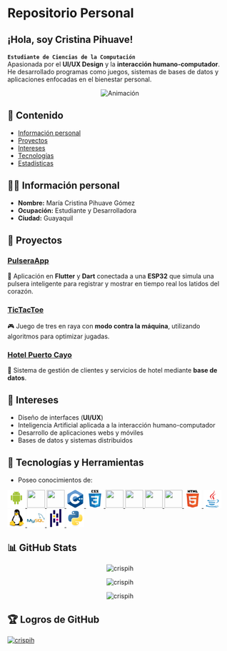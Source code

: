 # Repositorio Personal

## ¡Hola, soy Cristina Pihuave!
**`Estudiante de Ciencias de la Computación`**  
Apasionada por el **UI/UX Design** y la **interacción humano-computador**.  
He desarrollado programas como juegos, sistemas de bases de datos y aplicaciones enfocadas en el bienestar personal.

<p align="center">
  <img src="https://i.pinimg.com/originals/4d/e0/19/4de019b6c1fc6d68615e455dfc9ab951.gif" alt="Animación" width="300"/>
</p>

## 📌 Contenido
- [Información personal](#información-personal)
- [Proyectos](#proyectos)
- [Intereses](#intereses)
- [Tecnologías](#-tecnologías)
- [Estadísticas](#-github-stats)


## 👩‍💻 Información personal
- **Nombre:** María Cristina Pihuave Gómez  
- **Ocupación:** Estudiante y Desarrolladora  
- **Ciudad:** Guayaquil  


## 🚀 Proyectos

### [PulseraApp](https://github.com/CrisPih/PulseraApp)  
📱 Aplicación en **Flutter** y **Dart** conectada a una **ESP32** que simula una pulsera inteligente para registrar y mostrar en tiempo real los latidos del corazón.  

### [TicTacToe](https://github.com/Sebhvarg/TicTacToe)  
🎮 Juego de tres en raya con **modo contra la máquina**, utilizando algoritmos para optimizar jugadas.  

### [Hotel Puerto Cayo](https://github.com/gasaesco/HotelPuertoCayo)  
🏨 Sistema de gestión de clientes y servicios de hotel mediante **base de datos**.  


## 🎯 Intereses
- Diseño de interfaces (**UI/UX**)  
- Inteligencia Artificial aplicada a la interacción humano-computador  
- Desarrollo de aplicaciones webs y móviles  
- Bases de datos y sistemas distribuidos  

## 🔧 Tecnologías y Herramientas
- Poseo conocimientos de:

<p align="left"> 
  <a href="https://developer.android.com" target="_blank" rel="noreferrer"> 
    <img src="https://raw.githubusercontent.com/devicons/devicon/master/icons/android/android-original-wordmark.svg" width="40" height="40"/> 
  </a> 
  <a href="https://www.arduino.cc/" target="_blank" rel="noreferrer"> 
    <img src="https://cdn.worldvectorlogo.com/logos/arduino-1.svg" width="40" height="40"/> 
  </a> 
  <a href="https://azure.microsoft.com/en-in/" target="_blank" rel="noreferrer"> 
    <img src="https://www.vectorlogo.zone/logos/microsoft_azure/microsoft_azure-icon.svg" width="40" height="40"/> 
  </a> 
  <a href="https://www.w3schools.com/cpp/" target="_blank" rel="noreferrer"> 
    <img src="https://raw.githubusercontent.com/devicons/devicon/master/icons/cplusplus/cplusplus-original.svg" width="40" height="40"/> 
  </a> 
  <a href="https://www.w3schools.com/css/" target="_blank" rel="noreferrer"> 
    <img src="https://raw.githubusercontent.com/devicons/devicon/master/icons/css3/css3-original-wordmark.svg" width="40" height="40"/> 
  </a> 
  <a href="https://dart.dev" target="_blank" rel="noreferrer"> 
    <img src="https://www.vectorlogo.zone/logos/dartlang/dartlang-icon.svg" width="40" height="40"/> 
  </a> 
  <a href="https://www.figma.com/" target="_blank" rel="noreferrer"> 
    <img src="https://www.vectorlogo.zone/logos/figma/figma-icon.svg" width="40" height="40"/> 
  </a> 
  <a href="https://flutter.dev" target="_blank" rel="noreferrer"> 
    <img src="https://www.vectorlogo.zone/logos/flutterio/flutterio-icon.svg" width="40" height="40"/> 
  </a> 
  <a href="https://git-scm.com/" target="_blank" rel="noreferrer"> 
    <img src="https://www.vectorlogo.zone/logos/git-scm/git-scm-icon.svg" width="40" height="40"/> 
  </a> 
  <a href="https://www.w3.org/html/" target="_blank" rel="noreferrer"> 
    <img src="https://raw.githubusercontent.com/devicons/devicon/master/icons/html5/html5-original-wordmark.svg" width="40" height="40"/> 
  </a> 
  <a href="https://www.java.com" target="_blank" rel="noreferrer"> 
    <img src="https://raw.githubusercontent.com/devicons/devicon/master/icons/java/java-original.svg" width="40" height="40"/> 
  </a> 
  <a href="https://www.linux.org/" target="_blank" rel="noreferrer"> 
    <img src="https://raw.githubusercontent.com/devicons/devicon/master/icons/linux/linux-original.svg" width="40" height="40"/> 
  </a> 
  <a href="https://www.mysql.com/" target="_blank" rel="noreferrer"> 
    <img src="https://raw.githubusercontent.com/devicons/devicon/master/icons/mysql/mysql-original-wordmark.svg" width="40" height="40"/> 
  </a> 
  <a href="https://pandas.pydata.org/" target="_blank" rel="noreferrer"> 
    <img src="https://raw.githubusercontent.com/devicons/devicon/master/icons/pandas/pandas-original.svg" width="40" height="40"/> 
  </a> 
  <a href="https://www.python.org" target="_blank" rel="noreferrer"> 
    <img src="https://raw.githubusercontent.com/devicons/devicon/master/icons/python/python-original.svg" width="40" height="40"/> 
  </a> 
</p>  


## 📊 GitHub Stats  

<p align="center">  
  <img src="https://github-readme-stats.vercel.app/api?username=crispih&show_icons=true&locale=en" alt="crispih" />  
</p>  

<p align="center">  
  <img src="https://github-readme-streak-stats.herokuapp.com/?user=crispih&" alt="crispih" />  
</p>  

<p align="center">  
  <img src="https://github-readme-stats.vercel.app/api/top-langs?username=crispih&show_icons=true&locale=en&layout=compact" alt="crispih" />  
</p>


## 🏆 Logros de GitHub
<p align="left">  
  <a href="https://github.com/ryo-ma/github-profile-trophy">  
    <img src="https://github-profile-trophy.vercel.app/?username=crispih" alt="crispih" />  
  </a>  
</p>  
